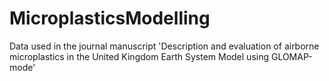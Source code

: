 # MicroplasticsModelling
Data used in the journal manuscript 'Description and evaluation of airborne microplastics in the United Kingdom Earth System Model using GLOMAP-mode'
